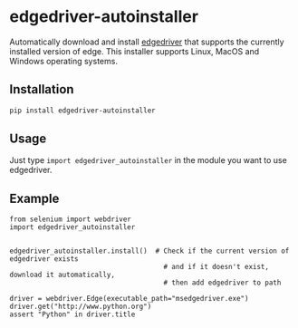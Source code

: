 # edgedriver-autoinstaller
Automatically download and install [edgedriver](https://edgedriver.chromium.org/) that supports the currently installed version of edge. This installer supports Linux, MacOS and Windows operating systems.

## Installation

```bash
pip install edgedriver-autoinstaller
```

## Usage
Just type `import edgedriver_autoinstaller` in the module you want to use edgedriver.

## Example
```
from selenium import webdriver
import edgedriver_autoinstaller


edgedriver_autoinstaller.install()  # Check if the current version of edgedriver exists
                                      # and if it doesn't exist, download it automatically,
                                      # then add edgedriver to path

driver = webdriver.Edge(executable_path="msedgedriver.exe")
driver.get("http://www.python.org")
assert "Python" in driver.title
```
